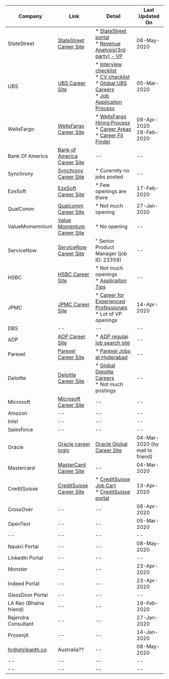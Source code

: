 | Company | Link |Detail|Last Updated On|
|--|--|--|--|
|StateStreet|[StateStreet Career Site](https://statestreet.wd1.myworkdayjobs.com/Global) |* [StateStreet portal](https://www.statestreet.com/about/careers/job-opportunities.html)<br/>* [Revenue Analysis(3rd party) - VP](https://www.leadsquared.com/revenue-analysis) |08-May-2020|
|UBS|[UBS Career Site](https://jobs.ubs.com/TGnewUI/Search/Home/Home?partnerid=25008&siteid=5012) |* [Interview checklist](https://www.ubs.com/global/en/careers/meet-us/join-us/2019/job-interview-checklist.html)<br/>* [CV checklist](https://www.ubs.com/global/en/careers/meet-us/join-us/2019/checklist-for-your-cv.htm)<br/>* [Global UBS Careers](https://www.ubs.com/global/en/careers.html)<br/>* [Job Applicaiton Process](https://www.ubs.com/global/en/careers/join/professionals.html)|05-Mar-2020|
|WellsFargo|[WellsFargo Career Site](https://sjobs.brassring.com/TGnewUI/Search/Home/Home?partnerid=25486&siteid=5553) |* [WellsFargo Hiring Process](https://www.wellsfargojobs.com/hiring-process)<br/>* [Career Areas](https://www.wellsfargojobs.com/career-areas/)<br/>* [Career Fit Finder](https://www.wellsfargojobs.com/fit-finder/)|09-Apr-2020<br/>19-Feb-2020|
|Bank Of America|[Bank of America Career Site](https://ghr.wd1.myworkdayjobs.com/en-US/lateral-ba_continuum/jobs)|--|--|
|Synchrony|[Synchrony Career Site](https://synchronyfinancial.wd5.myworkdayjobs.com/careers/login)|* Curerntly no jobs posted|--|
|EzeSoft|[EzeSoft Career Site](https://ezesoft.wd1.myworkdayjobs.com/en-US/EzeSoftCareers/)|* Few openings are there|17-Feb-2020|
|QualComm|[Qualcomm Career Site](https://jobs.qualcomm.com/public/search.xhtml)|* Not much opening|27-Jan-2020|
|ValueMomemntum|[Value Momentum Career Site](https://www.valuemomentum.com/careers/)|* No opening|--|
|ServiceNow|[ServiceNow Career Site](https://www.servicenow.com/careers.html)|" Senior Product Manager (job ID: 23359)|--|
|HSBC|[HSBC Career Site](https://hsbc.taleo.net/careersection/external/moresearch.ftl) |* Not much openings<br/>* [Applicaiton Tips](https://www.hsbc.com/careers/application-hints-and-tips)|--|
|JPMC|[JPMC Career Site](https://jobs.jpmorganchase.com/ListJobs/ByCountry/IN/)|* [Career for Experienced Professionals](https://careers.jpmorgan.com/global/en/professionals)<br/>* Lot of VP openings|14-Apr-2020|
|DBS|--|--|--|
|ADP|[ADP Career Site](https://recruiting.adp.com/srccar/public/RTI.home)|* [ADP regular job search site](https://jobs.adp.com/job-search-results/?language=en)|--|
|Parexel|[Parexel Career Site](https://jobs.parexel.com/search-jobs/)|* [Parexel Jobs at Hyderabad](https://jobs.parexel.com/search-jobs/Hyderabad%2C%20Telangana/877/4/1269750-1254788-1269844-1269843/17x38405/78x45636/50/2)|--|
|Deloitte|[Deloitte Career Site](https://jobs2.deloitte.com/ui/en/Experienced-all-jobs)|* [Global Deloitte Careers](https://careersindia.deloitte.com/)<br/>* Not much postings|--|
|Microsoft|[Microsoft Career Site](https://careers.microsoft.com/professionals/us/en/locations#India)|--|--|
|Amazon|--|--|--|
|Intel|--|--|--|
|Salesforce|--|--|--|
|Oracle|[Oracle career login](https://oracle.taleo.net/careersection/2/jobsearch.ftl?lang=en)|[Oracle Global Career Site](https://www.oracle.com/in/corporate/careers/)|04-Mar-2020 (by mail to friend)|
|Mastercard|[MasterCard Career Site](https://mastercard.wd1.myworkdayjobs.com/en-US/CorporateCareers/login)|--|04-Mar-2020|
|CreditSuisse|[CreditSuisse Career Site](https://tas-creditsuisse.taleo.net/careersection/external/moresearch.ftl?lang=en&alt=1)|* [CreditSuisse Job Cart](https://tas-creditsuisse.taleo.net/careersection/external/mycart.ftl#)<br/>* [CreditSuisse portal](https://www.credit-suisse.com/careers/en.html)|13-Apr-2020|
|CrossOver|--|--|08-Apr-2020|
|OpenText|--|--|05-Mar-2020|
|--|--|--|--|
|Naukri Portal|--|--|08-May-2020|
|LinkedIn Portal|--|--|--|
|Monster|--|--|23-Apr-2020|
|Indeed Portal|--|--|23-Apr-2020|
|GlassDoor Portal|--|--|--|
|LA Rao (Bhaina friend)|--|--|19-Feb-2020|
|Rajendra Consultant|--|--|27-Jan-2020|
|Prosenjit|--|--|14-Jan-2020|
|hr@shrikanth.co|Australia??|--|08-May-2020|
|--|--|--|--|
|--|--|--|--|
